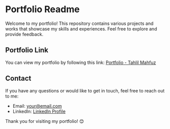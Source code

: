 # Portfolio Readme

Welcome to my portfolio! This repository contains various projects and works that showcase my skills and experiences. Feel free to explore and provide feedback.

## Portfolio Link

You can view my portfolio by following this link: [Portfolio - Tahlil Mahfuz](https://tahlilmahfuz.github.io/Portfolio-TahlilMahfuz/)

## Contact

If you have any questions or would like to get in touch, feel free to reach out to me:

- Email: your@email.com
- LinkedIn: [LinkedIn Profile](https://www.linkedin.com/in/tahlil-2b5617301/)

Thank you for visiting my portfolio! 😊

